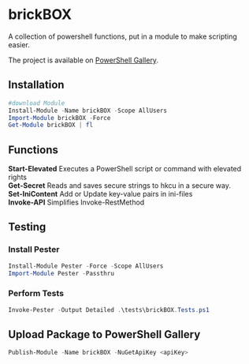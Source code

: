 # brickBOX

A collection of powershell functions, put in a module to make scripting easier. 

The project is available on [PowerShell Gallery](https://www.powershellgallery.com/packages/brickBOX).


## Installation

``` powershell
#download Module 
Install-Module -Name brickBOX -Scope AllUsers
Import-Module brickBOX -Force
Get-Module brickBOX | fl
```

## Functions

**Start-Elevated** Executes a PowerShell script or command with elevated rights  
**Get-Secret** Reads and saves secure strings to hkcu in a secure way.  
**Set-IniContent** Add or Update key-value pairs in ini-files  
**Invoke-API** Simplifies Invoke-RestMethod  


## Testing

### Install Pester

``` powershell
Install-Module Pester -Force -Scope AllUsers
Import-Module Pester -Passthru
```

### Perform Tests

``` powershell
Invoke-Pester -Output Detailed .\tests\brickBOX.Tests.ps1
```

## Upload Package to PowerShell Gallery
``` powershell
Publish-Module -Name brickBOX -NuGetApiKey <apiKey>
```
